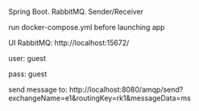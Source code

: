 Spring Boot. RabbitMQ. Sender/Receiver

run docker-compose.yml before launching app

UI RabbitMQ: http://localhost:15672/

user: guest

pass: guest

send message to: http://localhost:8080/amqp/send?exchangeName=e1&routingKey=rk1&messageData=ms